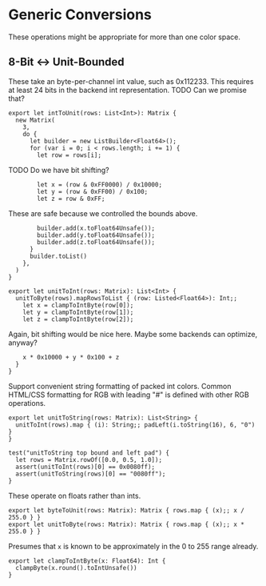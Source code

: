 # Generic Conversions

These operations might be appropriate for more than one color space.

## 8-Bit <-> Unit-Bounded

These take an byte-per-channel int value, such as 0x112233. This requires at
least 24 bits in the backend int representation. TODO Can we promise that?

    export let intToUnit(rows: List<Int>): Matrix {
      new Matrix(
        3,
        do {
          let builder = new ListBuilder<Float64>();
          for (var i = 0; i < rows.length; i += 1) {
            let row = rows[i];

TODO Do we have bit shifting?

            let x = (row & 0xFF0000) / 0x10000;
            let y = (row & 0xFF00) / 0x100;
            let z = row & 0xFF;

These are safe because we controlled the bounds above.

            builder.add(x.toFloat64Unsafe());
            builder.add(y.toFloat64Unsafe());
            builder.add(z.toFloat64Unsafe());
          }
          builder.toList()
        },
      )
    }

    export let unitToInt(rows: Matrix): List<Int> {
      unitToByte(rows).mapRowsToList { (row: Listed<Float64>): Int;;
        let x = clampToIntByte(row[0]);
        let y = clampToIntByte(row[1]);
        let z = clampToIntByte(row[2]);

Again, bit shifting would be nice here. Maybe some backends can optimize,
anyway?

        x * 0x10000 + y * 0x100 + z
      }
    }

Support convenient string formatting of packed int colors. Common HTML/CSS
formatting for RGB with leading "\#" is defined with other RGB operations.

    export let unitToString(rows: Matrix): List<String> {
      unitToInt(rows).map { (i): String;; padLeft(i.toString(16), 6, "0") }
    }

    test("unitToString top bound and left pad") {
      let rows = Matrix.rowOf([0.0, 0.5, 1.0]);
      assert(unitToInt(rows)[0] == 0x0080ff);
      assert(unitToString(rows)[0] == "0080ff");
    }

These operate on floats rather than ints.

    export let byteToUnit(rows: Matrix): Matrix { rows.map { (x);; x / 255.0 } }
    export let unitToByte(rows: Matrix): Matrix { rows.map { (x);; x * 255.0 } }

Presumes that `x` is known to be approximately in the 0 to 255 range already.

    export let clampToIntByte(x: Float64): Int {
      clampByte(x.round().toIntUnsafe())
    }
